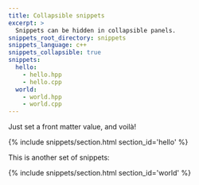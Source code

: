 ```yaml
---
title: Collapsible snippets
excerpt: >
  Snippets can be hidden in collapsible panels.
snippets_root_directory: snippets
snippets_language: c++
snippets_collapsible: true
snippets:
  hello:
    - hello.hpp
    - hello.cpp
  world:
    - world.hpp
    - world.cpp
---
```

Just set a front matter value, and voilà!

{% include snippets/section.html section_id='hello' %}

This is another set of snippets:

{% include snippets/section.html section_id='world' %}
